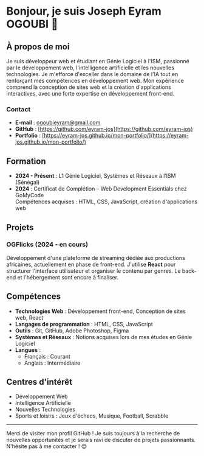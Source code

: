 # Bonjour, je suis Joseph Eyram OGOUBI 👋

## À propos de moi

Je suis développeur web et étudiant en Génie Logiciel à l'ISM, passionné par le développement web, l'intelligence artificielle et les nouvelles technologies. Je m'efforce d'exceller dans le domaine de l'IA tout en renforçant mes compétences en développement web. Mon expérience comprend la conception de sites web et la création d'applications interactives, avec une forte expertise en développement front-end.

### Contact

- **E-mail** : [ogoubieyram@gmail.com](mailto:ogoubieyram@gmail.com)
- **GitHub** : [https://github.com/eyram-jos](https://github.com/eyram-jos)
- **Portfolio** : [https://eyram-jos.github.io/mon-portfolio/](https://eyram-jos.github.io/mon-portfolio/)

## Formation

- **2024 - Présent** : L1 Génie Logiciel, Systèmes et Réseaux à l’ISM (Sénégal)
- **2024** : Certificat de Complétion – Web Development Essentials chez GoMyCode  
  Compétences acquises : HTML, CSS, JavaScript, création d'applications web

## Projets

### OGFlicks (2024 - en cours)

Développement d'une plateforme de streaming dédiée aux productions africaines, actuellement en phase de front-end. J'utilise **React** pour structurer l'interface utilisateur et organiser le contenu par genres. Le back-end et l'hébergement sont encore à finaliser.

## Compétences

- **Technologies Web** : Développement front-end, Conception de sites web, React
- **Langages de programmation** : HTML, CSS, JavaScript
- **Outils** : Git, GitHub, Adobe Photoshop, Figma
- **Systèmes et Réseaux** : Notions acquises lors de mes études en Génie Logiciel
- **Langues** :  
  - Français : Courant  
  - Anglais : Intermédiaire

## Centres d'intérêt

- Développement Web
- Intelligence Artificielle
- Nouvelles Technologies
- Sports et loisirs : Jeux d'échecs, Musique, Football, Scrabble

---

Merci de visiter mon profil GitHub ! Je suis toujours à la recherche de nouvelles opportunités et je serais ravi de discuter de projets passionnants. N'hésite pas à me contacter ! 😊
